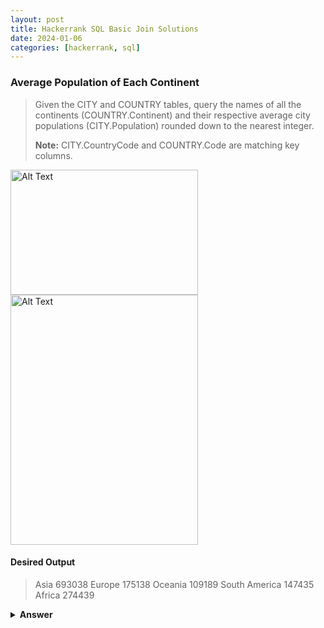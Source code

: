 ```yaml
---
layout: post
title: Hackerrank SQL Basic Join Solutions
date: 2024-01-06
categories: [hackerrank, sql]
---
```


### Average Population of Each Continent

> Given the CITY and COUNTRY tables, query the names of all the continents (COUNTRY.Continent) and their respective average city populations (CITY.Population) rounded down to the nearest integer.
> 
> **Note:** CITY.CountryCode and COUNTRY.Code are matching key columns.

<img src="https://s3.amazonaws.com/hr-challenge-images/8137/1449729804-f21d187d0f-CITY.jpg" alt="Alt Text" width="300" height="200">

<img src="https://s3.amazonaws.com/hr-challenge-images/8342/1449769013-e54ce90480-Country.jpg" alt="Alt Text" width="300" height="400">

#### Desired Output

> Asia 693038
> Europe 175138
> Oceania 109189
> South America 147435
> Africa 274439



<details>
  <summary>
    <strong>
        Answer
    </strong>
  </summary>

``` javascript

SELECT CO.CONTINENT, FLOOR(AVG(CI.POPULATION))
FROM CITY CI
INNER JOIN COUNTRY CO
ON CI.COUNTRYCODE = CO.CODE
GROUP BY CO.CONTINENT
```
</details>


